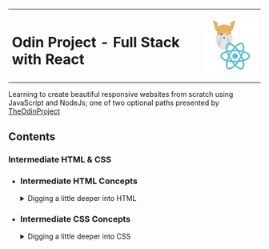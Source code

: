 <table>
<tr>
<td>

# Odin Project - Full Stack with React

</td>
<td>

![logos for the odin project and react](./img/react.svg)

</td>
</tr>
</table>

Learning to create beautiful responsive websites from scratch using JavaScript and NodeJs; one of two optional paths presented by [TheOdinProject](https://www.theodinproject.com)

## Contents


### Intermediate HTML & CSS

<ul>

<li><h3>Intermediate HTML Concepts</h3>
<details><summary>Digging a little deeper into HTML</summary>
<ul>
<li><a href="https://github.com/OdinProjectAssignmentsByPW80/intermediate-html-concepts_tables">Tables</a></li>
</ul>
</details></li>

<li><h3>Intermediate CSS Concepts</h3>
<details><summary>Digging a little deeper into CSS</summary>
<ul>
<li><em>coming soon</em></li>
</ul>
</details>

</ul>
